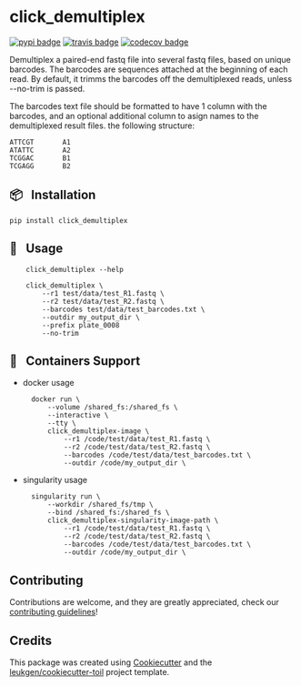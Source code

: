 # click_demultiplex

[![pypi badge][pypi_badge]][pypi_base]
[![travis badge][travis_badge]][travis_base]
[![codecov badge][codecov_badge]][codecov_base]

Demultiplex a paired-end fastq file into several fastq files,
based on unique barcodes.
The barcodes are sequences attached at the beginning of each read.
By default, it trimms the barcodes off the demultiplexed reads,
unless --no-trim is passed.

The barcodes text file should be formatted to have 1 column with
the barcodes, and an optional additional column to asign names to
the demultiplexed result files.  the following structure:

    ATTCGT       A1
    ATATTC       A2
    TCGGAC       B1
    TCGAGG       B2

## 📦 &nbsp; **Installation**

    pip install click_demultiplex

## 🍉 &nbsp; **Usage**

        click_demultiplex --help

        click_demultiplex \
            --r1 test/data/test_R1.fastq \
            --r2 test/data/test_R2.fastq \
            --barcodes test/data/test_barcodes.txt \
            --outdir my_output_dir \
            --prefix plate_0008
            --no-trim

## 🐳 &nbsp; **Containers Support**

* docker usage

        docker run \
            --volume /shared_fs:/shared_fs \
            --interactive \
            --tty \
            click_demultiplex-image \
                --r1 /code/test/data/test_R1.fastq \
                --r2 /code/test/data/test_R2.fastq \
                --barcodes /code/test/data/test_barcodes.txt \
                --outdir /code/my_output_dir \

* singularity usage

        singularity run \
            --workdir /shared_fs/tmp \
            --bind /shared_fs:/shared_fs \
            click_demultiplex-singularity-image-path \
                --r1 /code/test/data/test_R1.fastq \
                --r2 /code/test/data/test_R2.fastq \
                --barcodes /code/test/data/test_barcodes.txt \
                --outdir /code/my_output_dir \


## Contributing

Contributions are welcome, and they are greatly appreciated, check our [contributing guidelines](.github/CONTRIBUTING.md)!

## Credits

This package was created using [Cookiecutter] and the
[leukgen/cookiecutter-toil] project template.

<!-- References -->
[singularity]: http://singularity.lbl.gov/
[docker2singularity]: https://github.com/singularityware/docker2singularity
[cookiecutter]: https://github.com/audreyr/cookiecutter
[leukgen/cookiecutter-toil]: https://github.com/leukgen/cookiecutter-toil

<!-- Badges -->
[codecov_badge]: https://codecov.io/gh/juanesarango/click_demultiplex/branch/master/graph/badge.svg
[codecov_base]: https://codecov.io/gh/juanesarango/click_demultiplex
[pypi_badge]: https://img.shields.io/pypi/v/click_demultiplex.svg
[pypi_base]: https://pypi.python.org/pypi/click_demultiplex
[travis_badge]: https://img.shields.io/travis/juanesarango/click_demultiplex.svg
[travis_base]: https://travis-ci.org/juanesarango/click_demultiplex
